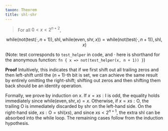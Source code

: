 ```yaml
---
taxon: Theorem
title: shl-shr
---
```

> For all $0 \lt x \lt 2^{n+2}$,

$$ \text{while}(\text{not}(\text{test}(\cdot, n + 1)), \text{shl}, \text{while}(\text{even}, \text{shr}, x)) = \text{while}(\text{not}(\text{test}(\cdot, n + 1)), \text{shl}, x) $$

(Note: $\text{test}$ corresponds to `test_helper` in code, and $\cdot$ here is shorthand for the anonymous function: `fn { x => not(test_helper(x, n + 1)) }`)

**Proof** Intuitively, this indicates that if we first shift out all trailing zeros and then left-shift until the $(n+1)$-th bit is set, we can achieve the same result by entirely omitting the right-shift; shifting out zeros and then shifting them back should be an identity operation.

Formally, we prove by induction on $x$. If $x = xs : \text{I}$ is odd, the equality holds immediately since $\text{while}(\text{even}, \text{shr}, x) = x$. Otherwise, if $x = xs : \text{O}$, the trailing O is immediately discarded by $\text{shr}$ on the left-hand side. On the right-hand side, $xs : \text{O} = \text{shl}(xs)$, and since $xs \lt 2^{n+1}$, the extra $\text{shl}$ can be absorbed into the $\text{while}$ loop. The remaining cases follow from the induction hypothesis.